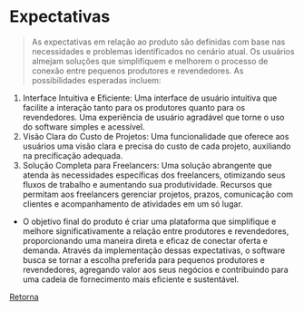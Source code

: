 # Expectativas

> As expectativas em relação ao produto são definidas com base nas necessidades e problemas identificados no cenário atual. Os usuários almejam soluções que simplifiquem e melhorem o processo de conexão entre pequenos produtores e revendedores. As possibilidades esperadas incluem:
1. Interface Intuitiva e Eficiente:
Uma interface de usuário intuitiva que facilite a interação tanto para os produtores quanto para os revendedores.
Uma experiência de usuário agradável que torne o uso do software simples e acessível.
2. Visão Clara do Custo de Projetos:
Uma funcionalidade que oferece aos usuários uma visão clara e precisa do custo de cada projeto, auxiliando na precificação adequada.
3. Solução Completa para Freelancers:
Uma solução abrangente que atenda às necessidades específicas dos freelancers, otimizando seus fluxos de trabalho e aumentando sua produtividade.
Recursos que permitam aos freelancers gerenciar projetos, prazos, comunicação com clientes e acompanhamento de atividades em um só lugar.

- O objetivo final do produto é criar uma plataforma que simplifique e melhore significativamente a relação entre produtores e revendedores, proporcionando uma maneira direta e eficaz de conectar oferta e demanda. Através da implementação dessas expectativas, o software busca se tornar a escolha preferida para pequenos produtores e revendedores, agregando valor aos seus negócios e contribuindo para uma cadeia de fornecimento mais eficiente e sustentável.


[Retorna](../README.md)

